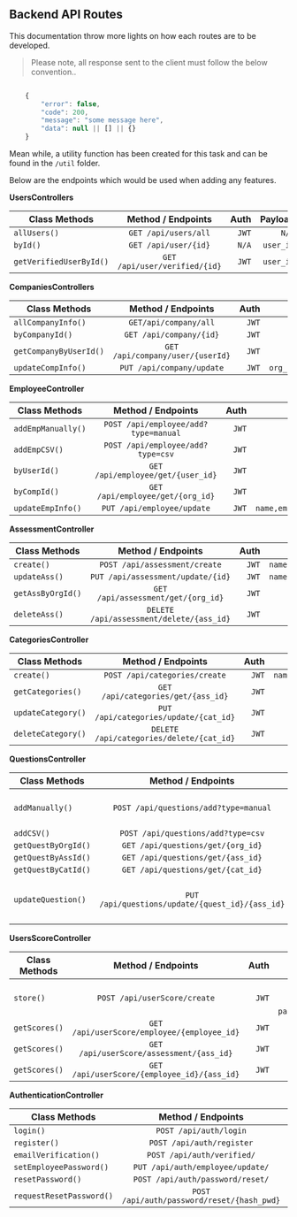 ## Backend API Routes

This documentation throw more lights on how each routes are to be developed.

> Please note, all response sent to the client must follow the below convention..

```js

    {
        "error": false,
        "code": 200,
        "message": "some message here",
        "data": null || [] || {}
    }

```

Mean while, a utility function has been created for this task and can be found in the `/util` folder.

Below are the endpoints which would be used when adding any features.

**UsersControllers**

| Class Methods           |      Method / Endpoints       |  Auth |   Payload |
| ----------------------- | :---------------------------: | ----: | --------: |
| `allUsers()`            |     `GET /api/users/all`      | `JWT` |     `N/A` |
| `byId()`                |     `GET /api/user/{id}`      | `N/A` | `user_id` |
| `getVerifiedUserById()` | `GET /api/user/verified/{id}` | `JWT` | `user_id` |

**CompaniesControllers**

| Class Methods          |        Method / Endpoints        |  Auth |                             Payload |
| ---------------------- | :------------------------------: | ----: | ----------------------------------: |
| `allCompanyInfo()`     |      `GET/api/company/all`       | `JWT` |                               `N/A` |
| `byCompanyId()`        |     `GET /api/company/{id}`      | `JWT` |                           `user_id` |
| `getCompanyByUserId()` | `GET /api/company/user/{userId}` | `JWT` |                           `user_id` |
| `updateCompInfo()`     |    `PUT /api/company/update`     | `JWT` | `org_id,org_name,org_mail,org_logo` |

**EmployeeController**

| Class Methods      |          Method / Endpoints          |  Auth |                              Payload |
| ------------------ | :----------------------------------: | ----: | -----------------------------------: |
| `addEmpManually()` | `POST /api/employee/add?type=manual` | `JWT` |           `username,full_name,email` |
| `addEmpCSV()`      |  `POST /api/employee/add?type=csv`   | `JWT` |                        `base64 file` |
| `byUserId()`       |  `GET /api/employee/get/{user_id}`   | `JWT` |                            `user_id` |
| `byCompId()`       |   `GET /api/employee/get/{org_id}`   | `JWT` |                             `org_id` |
| `updateEmpInfo()`  |      `PUT /api/employee/update`      | `JWT` | `name,email,full_name,profile_image` |

**AssessmentController**

| Class Methods     |            Method / Endpoints            |  Auth |                      Payload |
| ----------------- | :--------------------------------------: | ----: | ---------------------------: |
| `create()`        |      `POST /api/assessment/create`       | `JWT` | `name,start_date,start_time` |
| `updateAss()`     |    `PUT /api/assessment/update/{id}`     | `JWT` | `name,start_date,start_time` |
| `getAssByOrgId()` |    `GET /api/assessment/get/{org_id}`    | `JWT` |                     `org_id` |
| `deleteAss()`     | `DELETE /api/assessment/delete/{ass_id}` | `JWT` |                     `ass_id` |

**CategoriesController**

| Class Methods      |            Method / Endpoints            |  Auth |              Payload |
| ------------------ | :--------------------------------------: | ----: | -------------------: |
| `create()`         |      `POST /api/categories/create`       | `JWT` | `name,assessment_id` |
| `getCategories()`  |    `GET /api/categories/get/{ass_id}`    | `JWT` |             `ass_id` |
| `updateCategory()` |  `PUT /api/categories/update/{cat_id}`   | `JWT` |        `category_id` |
| `deleteCategory()` | `DELETE /api/categories/delete/{cat_id}` | `JWT` |        `category_id` |

**QuestionsController**

| Class Methods       |               Method / Endpoints                |  Auth |                                                                                                                            Payload |
| ------------------- | :---------------------------------------------: | ----: | ---------------------------------------------------------------------------------------------------------------------------------: |
| `addManually()`     |      `POST /api/questions/add?type=manual`      | `JWT` |                             `category_id, category, question,wrong_answers, correct_answers, option, timeframe,is_multiple_answer` |
| `addCSV()`          |       `POST /api/questions/add?type=csv`        | `JWT` |                                                                                                                      `base64 file` |
| `getQuestByOrgId()` |        `GET /api/questions/get/{org_id}`        | `JWT` |                                                                                                                           `org_id` |
| `getQuestByAssId()` |        `GET /api/questions/get/{ass_id}`        | `JWT` |                                                                                                                           `ass_id` |
| `getQuestByCatId()` |        `GET /api/questions/get/{cat_id}`        | `JWT` |                                                                                                                           `cat_id` |
| `updateQuestion()`  | `PUT /api/questions/update/{quest_id}/{ass_id}` | `JWT` | `question_id, assessment_id, category_id, category, question,wrong_answers, correct_answers, option, timeframe,is_multiple_answer` |

**UsersScoreController**

| Class Methods |             Method / Endpoints              |  Auth |                                                      Payload |
| ------------- | :-----------------------------------------: | ----: | -----------------------------------------------------------: |
| `store()`     |        `POST /api/userScore/create`         | `JWT` | `[assessment_id, employee_id, categories, passed_questions]` |
| `getScores()` | `GET /api/userScore/employee/{employee_id}` | `JWT` |                                                `employee_id` |
| `getScores()` |  `GET /api/userScore/assessment/{ass_id}`   | `JWT` |                                                     `ass_id` |
| `getScores()` | `GET /api/userScore/{employee_id}/{ass_id}` | `JWT` |                                        `employee_id, ass_id` |

**AuthenticationController**

| Class Methods            |             Method / Endpoints             |  Auth |                             Payload |
| ------------------------ | :----------------------------------------: | ----: | ----------------------------------: |
| `login()`                |           `POST /api/auth/login`           | `N/A` |                    `email,password` |
| `register()`             |         `POST /api/auth/register`          | `N/A` | `full_name,username,email,password` |
| `emailVerification()`    |         `POST /api/auth/verified/`         | `N/A` |                            `ass_id` |
| `setEmployeePassword()`  |      `PUT /api/auth/employee/update/`      | `N/A` |                    `email,password` |
| `resetPassword()`        |      `POST /api/auth/password/reset/`      | `N/A` |                             `email` |
| `requestResetPassword()` | `POST /api/auth/password/reset/{hash_pwd}` | `N/A` |                          `hash_pwd` |
